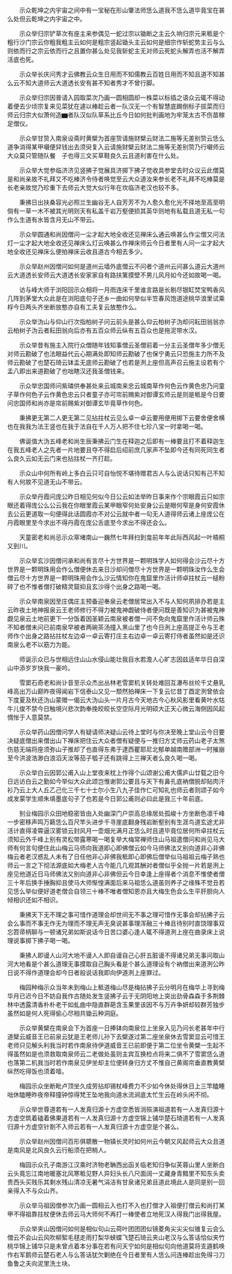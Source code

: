 <!-- { "loadSidebar": true } -->
　　示众乾坤之内宇宙之间中有一宝秘在形山肇法师恁么道我不恁么道毕竟宝在甚么处但云乾坤之内宇宙之中。

　　示众举归宗铲草次有座主来参偶见一蛇过宗以锄断之主云久响归宗元来秪是个粗行沙门宗云你粗我粗主云如何是粗宗竖起锄头主云如何是细宗作斩蛇势主云与么则依而行之宗云依而行之且置你甚么处见我斩蛇主无对师云死蛇头解弄也活不解弄活底也死。

　　示众举长庆问秀才云佛教云众生日用而不知儒教云百姓日用而不知且道不知甚么云不知大道师云大道透长安有甚不知者秀才不曾行脚。

　　示众举归宗因普请入园取菜次乃画一圆相圆却一株菜以标插之语众云辄不得动着便去少顷宗复来见菜犹在遽以棒趁云者一队汉无一个有智慧底踢倒标子拔菜而归师云归宗大似萧何造▆者队汉似队草系比丘今日如何批判画地为牢笼太古不伤苗稼足僧仪。

　　示众举甘贽入南泉设斋时黄檗为首座贽请施财檗云财法二施等无差别贽云恁么道争消得某甲嚫便舁钱出去须臾复入云请施财檗云财法二施等无差别贽乃行嚫师云大众莫只管随队餐　子也得三文买草鞋良久云且道利害在什么处。

　　示众举大觉参临济济见竖拂子觉展具济掷下拂子觉收具参堂去时众议云此僧莫是和尚亲故不礼拜又不吃棒济令侍者唤觉至云大众道汝来参长老不礼拜不吃棒莫是长老亲故觉乃珍重下去师云大觉大似行年在坎临济老汉也较不多。

　　秉拂日出扶桑容光必照兰生幽谷无人自芳芳不为人愈久愈化光不择地至高至明倘有一草一木不被其光明则天有私盖千岩万壑便损其英华则地有私载且道无私一句作么生道有水皆含月无山不带云。

　　示众举圆通和尚因僧问一尘才起大地全收还见禅床么通云唤甚么作尘僧又问法灯一尘才起大地全收还见禅床么灯云唤甚么作禅床师云今日者里有人问一尘才起大地全收还见禅床么便拍禅床云收且道古今相去多少。

　　示众举赵州因僧问如何是道州云墙外底僧云不问者个道州云问甚么道云大道州云大道透长安师云大道透长安家家自有路扶篱摸壁不男儿风月如今还如故喝一喝。

　　访与峰大师于浏阳回示众相将一月雨连床千里谁言路是长剔尽银缸焚宝鸭香风几阵到茅堂大众此是在浏阳底句子还乡一曲如何举似半笠春风饱道途桃华浪里试乘桴今日两头齐坐断放憨亦自有工夫复云放憨作么。

　　示众举沩山与仰山行次指柏树子问云前头是甚么仰云柏树子沩却问耘田翁翁亦云柏树子沩云者耘田翁向后亦有五百众师云纵有五百众也是拖泥带水汉。

　　示众举昔有施主入院行众僧随年钱知事僧云圣僧前着一分主云圣僧年多少僧无对师云勘破了也法眼益代云心期满处即知师云勘破了也保宁勇云只恐施主力所不及师云勘破了也楚石琦云钵盂无底师云勘破了也若是洌上座但高声召云施主设若有个孟八即出来道勘破了也咄瞎汉还我圣僧钱来。

　　示众举忠国师问紫璘供奉甚处来云城南来忠云城南草作何色云作黄色忠乃问童子草作何色子云作黄色忠云只者童子亦可帘前赐紫对御谭玄师云是则是秪是今日要问忠国师和尚亦是帘前赐紫对御谭玄毕竟草作何色。

　　秉拂更无第二人更无第二见拈拄杖云见么卓一卓云要用便用掷下云要舍便舍横也在我我为法王竖也在我于法自在千人万人把不住七珍八宝一时拿喝一喝。

　　佛诞值大沩五峰老和尚生辰秉拂云门生在释迦之后即有一棒要且打不着释迦生在我五峰老人之先者一片地要且夺不得启后绍前庶几家声不坠即今还有同死同生者么良久云如无云门来也拈拄杖一齐打趁。

　　示众山中何所有岭上多白云只可自怡悦不堪待赠君古人与么说话只知有己不知有人何故不见道无山不带云。

　　示众举丹霞问庞公昨日相见何似今日公云如法举昨日事来作个宗眼霞云只如宗眼还着得庞公么公云我在你眼里霞云某甲眼窄何处安身公云是眼何窄是身何安霞休去公云更道取一句便得此话圆霞亦不对公云就中者一句无人道得师云诸上座庞公在丹霞眼里至今求出不得丹霞在庞公舌底至今求出不得还会么。

　　天童密老和尚忌示众窣堵南山一巍然七年拜扫到龛前年年此际西风起一叶梧桐又到川。

　　示众举玄沙因僧问承和尚有言尽十方世界是一颗明珠学人如何得会沙云尽十方世界是一颗明珠用会作么僧便休去来日沙却问僧尽十方世界是一颗明珠汝作么生会僧云尽十方世界是一颗明珠用会作么沙云情知你在鬼窟里作活计师卓拄杖云一槌粉碎了也不惟者僧打破精灵窟抑且玄沙得个出身之路喝一喝。

　　示众举南泉因至庄偶庄主预备迎奉泉云老僧居常出入不与人知何夙排办若是主云昨夜土地神报泉云王老师修行不得力被鬼神觑破侍者便问既是善知识为甚被鬼神觑见泉云土地前更下一分饭着因圣颖云南泉被者僧一问不免向鬼窟里作活计师云殊不知者僧未问已前南泉早被者两碗茶汤撞入黑山里了也今日洌上座高提正令与王老师作个出身之路拈拄杖左边卓一卓云寄打庄主右边卓一卓云寄打侍者虽然如是还识南泉么老不以筋力为能。

　　师诞示众已与世相远住山山水侵山能壮我目水若澹人心旷志因兹适年华日自深山中添岁岁快我一豪吟。

　　雪窦石奇老和尚讣音至示众杰出丛林老雪窦机关转处难回互瀑布丝纶千丈悬乳峰高出万山巅昨夜得闻岩下信泰山又见一颓然拍禅床一下复云忆昔丁酉定洌曾依会下度夏及秋还沩山蒙赠一偈云大沩山头一片月古今天地古今心秋风影里看黄叶水牯牛儿俊不禁今日触境兴悲次韵奉挽皎皎长空空际月光明硕大正天心微云海侧因风起惆怅于人意莫禁。

　　示众举药山因僧问学人有疑请师决疑山云待上堂时与你决至晚上堂山云今日要决疑底僧出来僧出山下禅床把住云大众者僧有疑便与一推归方丈师云药山老子太煞伤慈无端将座须弥山子推却了也直得东弗于逮西瞿耶尼北郁单越南赡部洲一时摧崩至今洪波浩渺白浪滔天汝等茄子瓠子还有跳得上三禅天者么良久喝一喝。

　　示众举白云因郭公甫入山上堂夜来枕上作得个山颂谢公甫大儒庐山廿载之旧今日远访白云之勤如今举似大众此颂岂惟谢郭公要且与天下有鼻孔底衲僧脱却贴肉汗衫乃云上大人丘乙己化三千七十士尔小生八九子佳作仁可知礼也师云者则颂子如今成发蒙学生顺朱填墨底句子了也若是今日郭公甫则必曰此是我三十年前底。

　　别业梅园示众田地稳密皆由入处幽深门户崇高总缘居处孤峻十方坐断色凛千峰一步密移声鸣万籁恁么百尺竿头进步千寻崖底翻身残岩断壑别有生涯鸟道玄途尤非活计直得凌霄逼汉雾锁云封风月一壶烟光满月正恁么时且道毕竟位居何所卓拄杖云须知云外千峰上别有灵松带露寒喝一喝复举大梅常禅师住山马祖遣僧问和尚见马大师有何言句便住此山梅云马师向我道即心即佛僧云如今马师佛法又别向道非心非佛梅云者老汉惑乱人未有了日任他非心非佛我秪即心即佛后僧举似马祖祖云梅子熟也师云一言之下彻法源底如大梅老人古今能几几观其酬对者僧似乎全抛一片若是洌上座见他道近日马师佛法又别向道非心非佛但云今日幸逢上座得者个消息不惟使者僧三十年后换手捶胸抑且使马大师惭惶满面后来马祖恁么道虽则养子之缘殊不觉丑若见恁么举似便好道老僧合自领三十棒不唯者僧知恩亦且大梅生色会么生平肝胆向人倾相识还如不相识。

　　秉拂天下无不理之事可惜作道理会却世间无不事之理可惜作无事会却拈拂子云会么事而不事无作无为理而不理无声无臭说甚事理浑融三十棒且待别时直饶理事双忘笤帚柄聊与一顿诸兄弟如斯说话今日苦口婆心逢人辄不得道洌上座在曲录床上说理说事掷下拂子喝一喝。

　　秉拂人即谩人山河大地不谩人人即自谩自己心肝五脏谩不得诸兄弟无事问取山河大地看是个甚么道理无事摸取自己胸头看是个甚么道理设有个衲僧出来道洌公昨日说不得作道理会却今日者般说话我即向伊道洌上座罪过。

　　梅园种梅示众当年未到梅山上秪道梅山尽是梅拈拂子云分明月在梅华上寻到梅华月已迟今日不妨自我作古随处发生竖拂子云于无阴阳地上突出劲骨森森于多荆棘林中透露清香朴朴老干如虬曲中隐直群葩含玉果里该因不与万卉争妍却较群芳独步虽然如是何人死得偷心尽相共锄云种洞庭。

　　示众举黄檗在南泉会下为首座一日捧钵向南泉位上坐泉入见乃问长老甚年中行道檗云威音王已前泉云犹是王老师儿孙下去檗遂过第二座坐泉休去雪窦显云可惜王老师只见解头利我当时若作南泉待伊道威音王已前即便于第二位坐令黄檗一生起不得虽然如是也须救取南泉师云二老做处虽则主宾互换检点将来二俱不了雪窦恁么道也落第二机我当时若作南泉见伊坐却主位便转身归方丈不惟自己黄阁帘垂直教黄檗纵然吃得饭也须着噎。

　　梅园示众坐断毗卢顶坐久成劳拈却锡杖峰费力不少如今休处得休日上三竿瞌睡咄休瞌睡昨夜帝释撞钟惊得梵王坠地我向道水流涧底太忙生云在岭头闲不彻。

　　示众举世尊道若有一人发真归源十方虚空悉皆消殒演祖道若有一人发真归源十方虚空筑着磕着佛果道若有一人发真归源十方虚空锦上铺华楚石琦道若有一人发真归源十方虚空针劄不入师云若有一人发真归源十方虚空是个甚么。

　　示众举赵州因僧问百形俱聩散一物镇长灵时如何州云今朝又风起师云大众且道是南风是北风良久云行船须在把梢人。

　　梅园示众孔子南游江汉乘时济物老聃西出函关临老知归争似芙蓉山里人坐断白云头竟忘江南地暖塞北风寒秪见野人异妇头长八尺面阔一丈藏身青黯里不知东头卖贵西头买贱乐其剩水残山清凉无暑气涓洁有甘泉诸兄弟且道此境此人是同是别一回亲得入不与众山齐。

　　示众举马祖因僧参次乃画一圆相云入也打不入也打僧才入祖便打僧云和尚打某甲不得祖靠拄杖便休去师云马大师何不再打一棒使者立地死汉人得我门出得我屋。

　　示众举夹山因僧问如何是相似句山云荷叶团团团似镜菱角尖尖尖似锥复云会么僧云不会山云风吹柳絮毛毬走雨打梨华蛱蝶飞楚石琦云夹山老汉与么答话恰似夹竹桃华锦上铺华只是未曾点着本分事在若有问天宁如何是相似句向他道莫将支遁鹤唤作右军鹅师云楚石老人与么答话犹欠剿绝在今日者里有人恁么问连棒趁出免得刁刀鱼鲁之夫向泥里洗土块。

